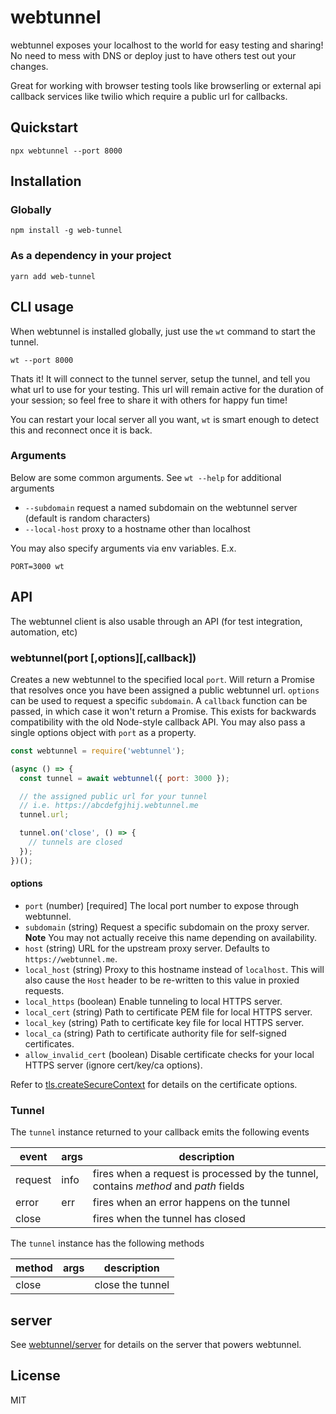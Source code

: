 # webtunnel

webtunnel exposes your localhost to the world for easy testing and sharing! No need to mess with DNS or deploy just to have others test out your changes.

Great for working with browser testing tools like browserling or external api callback services like twilio which require a public url for callbacks.

## Quickstart

```
npx webtunnel --port 8000
```

## Installation

### Globally

```
npm install -g web-tunnel
```

### As a dependency in your project

```
yarn add web-tunnel
```

## CLI usage

When webtunnel is installed globally, just use the `wt` command to start the tunnel.

```
wt --port 8000
```

Thats it! It will connect to the tunnel server, setup the tunnel, and tell you what url to use for your testing. This url will remain active for the duration of your session; so feel free to share it with others for happy fun time!

You can restart your local server all you want, `wt` is smart enough to detect this and reconnect once it is back.

### Arguments

Below are some common arguments. See `wt --help` for additional arguments

- `--subdomain` request a named subdomain on the webtunnel server (default is random characters)
- `--local-host` proxy to a hostname other than localhost

You may also specify arguments via env variables. E.x.

```
PORT=3000 wt
```

## API

The webtunnel client is also usable through an API (for test integration, automation, etc)

### webtunnel(port [,options][,callback])

Creates a new webtunnel to the specified local `port`. Will return a Promise that resolves once you have been assigned a public webtunnel url. `options` can be used to request a specific `subdomain`. A `callback` function can be passed, in which case it won't return a Promise. This exists for backwards compatibility with the old Node-style callback API. You may also pass a single options object with `port` as a property.

```js
const webtunnel = require('webtunnel');

(async () => {
  const tunnel = await webtunnel({ port: 3000 });

  // the assigned public url for your tunnel
  // i.e. https://abcdefgjhij.webtunnel.me
  tunnel.url;

  tunnel.on('close', () => {
    // tunnels are closed
  });
})();
```

#### options

- `port` (number) [required] The local port number to expose through webtunnel.
- `subdomain` (string) Request a specific subdomain on the proxy server. **Note** You may not actually receive this name depending on availability.
- `host` (string) URL for the upstream proxy server. Defaults to `https://webtunnel.me`.
- `local_host` (string) Proxy to this hostname instead of `localhost`. This will also cause the `Host` header to be re-written to this value in proxied requests.
- `local_https` (boolean) Enable tunneling to local HTTPS server.
- `local_cert` (string) Path to certificate PEM file for local HTTPS server.
- `local_key` (string) Path to certificate key file for local HTTPS server.
- `local_ca` (string) Path to certificate authority file for self-signed certificates.
- `allow_invalid_cert` (boolean) Disable certificate checks for your local HTTPS server (ignore cert/key/ca options).

Refer to [tls.createSecureContext](https://nodejs.org/api/tls.html#tls_tls_createsecurecontext_options) for details on the certificate options.

### Tunnel

The `tunnel` instance returned to your callback emits the following events

| event   | args | description                                                                          |
| ------- | ---- | ------------------------------------------------------------------------------------ |
| request | info | fires when a request is processed by the tunnel, contains _method_ and _path_ fields |
| error   | err  | fires when an error happens on the tunnel                                            |
| close   |      | fires when the tunnel has closed                                                     |

The `tunnel` instance has the following methods

| method | args | description      |
| ------ | ---- | ---------------- |
| close  |      | close the tunnel |


## server

See [webtunnel/server](//github.com/webtunnel/server) for details on the server that powers webtunnel.

## License

MIT
